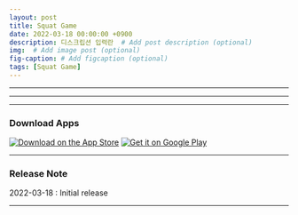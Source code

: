 ```yaml
---
layout: post
title: Squat Game
date: 2022-03-18 00:00:00 +0900
description: 디스크립션 입력란  # Add post description (optional)
img:  # Add image post (optional)
fig-caption: # Add figcaption (optional)
tags: [Squat Game]
---
```


<!-- {% include youtube.html id="LNF-fd_JYkU" %}   -->

***

<!-- <div style="margin: 0px auto; max-width:780px;background-color: #FFF;padding-bottom: 50px;">
      <style type="text/css">
      .embed-container iframe,
      .embed-container object,
      .embed-container embed {position: absolute;top: 0;left: 50%;transform: translateX(-50%);width: 93%;height: 100%;}
      </style>
      <div class="embed-container" style="position: relative; padding-bottom: 52.23%; max-width: 100%; height: 0px; overflow: hidden">
          <iframe allowfullscreen="" frameborder="0" height="376" 
            src="https://www.youtube.com/embed/s-3e17Bxj74?rel=0" title="동영상" width="100%">
          </iframe>
      </div>
</div> -->


***

<!-- <iframe src="https://www.youtube.com/embed/LNF-fd_JYkU" title="YouTube video player" frameborder="0" allow="accelerometer; autoplay; clipboard-write; encrypted-media; gyroscope; picture-in-picture" allowfullscreen></iframe> -->

***
### Download Apps   
  
<a href="https://apps.apple.com/kr/app/squat-game/id1608755127?itsct=apps_box_badge&amp;itscg=30200"><img src="https://tools.applemediaservices.com/api/badges/download-on-the-app-store/black/en-us?size=250x83&amp;releaseDate=1647475200&h=b309ade9fd3e0df6f758ee13cebaa84c" alt="Download on the App Store"></a>
<a href='https://play.google.com/store/apps/details?id=com.squat_squad.squat_squad&hl=ko&ah=lmrCEM0z8M55HxNakJH2zFQMiiU&pcampaignid=pcampaignidMKT-Other-global-all-co-prtnr-py-PartBadge-Mar2515-1'><img alt='Get it on Google Play' src='https://static-assets.clubhouseapi.com/static/img/googleplay.a1b4ed6211c9.svg'/></a>             
      
              
***   

### Release Note
2022-03-18 : Initial release
***   
